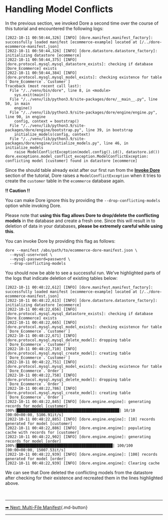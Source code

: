 # Handling Model Conflicts

In the previous section, we invoked Dore a second time over the course of this tutorial and encountered the 
following logs:

```shell
[2022-10-11 00:50:44,326] [INFO] [dore.manifest.manifest_factory]: successfully loaded manifest [ecommerce-example] located at [/../dore-ecommerce-manifest.json]
[2022-10-11 00:50:44,326] [INFO] [dore.datastore.datastore_factory]: initializing datastore [ecommerce]
[2022-10-11 00:50:44,375] [INFO] [dore.protocol.mysql.mysql_datastore_exists]: checking if database [Dore_Ecommerce] exists
[2022-10-11 00:50:44,384] [INFO] [dore.protocol.mysql.mysql_model_exists]: checking existence for table [`Dore_Ecommerce`.`Customer`]
Traceback (most recent call last):
  File "/../venv/bin/dore", line 8, in <module>
    sys.exit(main())
  File "/../venv/lib/python3.9/site-packages/dore/__main__.py", line 50, in main
    engine()
  File "/../venv/lib/python3.9/site-packages/dore/engine/engine.py", line 90, in engine
    config, context = bootstrap()
  File "/../venv/lib/python3.9/site-packages/dore/engine/bootstrap.py", line 39, in bootstrap
    initialize_models(config, context)
  File "/../venv/lib/python3.9/site-packages/dore/engine/initialize_models.py", line 46, in initialize_models
    raise ModelConflictException(model.config().id(), datastore.id())
dore.exceptions.model_conflict_exception.ModelConflictException: conflicting model [customer] found in datastore [ecommerce]
```

Since the should table already exist after our first run from the 
[**Invoke Dore**](/tutorial/invoke_dore) section of the tutorial, Dore raises a 
`ModelConflictException` when it tries to create the `customer` table in the `ecommerce` database again. 

**!! Caution !!**

You can make Dore ignore this by providing the `--drop-conflicting-models` option while invoking Dore.

Please note that **using this flag allows Dore to drop/delete the conflicting models** in the database and 
create a fresh one. Since this will result in to deletion of data in your databases, **please be extremely careful 
while using this**.

You can invoke Dore by providing this flag as follows:

```shell title="Invoke dore with option to ignore conflicting models" hl_lines="4"
dore --manifest /abs/path/to/ecommerce-dore-manifest.json \
  --mysql-user=root \
  --mysql-password=password \
  --drop-conflicting-models
```

You should now be able to see a successful run. We've highlighted parts of the logs that indicate deletion of 
existing tables below:

```shell hl_lines="5 6 8 9"
[2022-10-11 00:48:22,612] [INFO] [dore.manifest.manifest_factory]: successfully loaded manifest [ecommerce-example] located at [/../dore-ecommerce-manifest.json]
[2022-10-11 00:48:22,613] [INFO] [dore.datastore.datastore_factory]: initializing datastore [ecommerce]
[2022-10-11 00:48:22,656] [INFO] [dore.protocol.mysql.mysql_datastore_exists]: checking if database [Dore_Ecommerce] exists
[2022-10-11 00:48:22,665] [INFO] [dore.protocol.mysql.mysql_model_exists]: checking existence for table [`Dore_Ecommerce`.`Customer`]
[2022-10-11 00:48:22,671] [INFO] [dore.protocol.mysql.mysql_delete_model]: dropping table [`Dore_Ecommerce`.`Customer`]
[2022-10-11 00:48:22,710] [INFO] [dore.protocol.mysql.mysql_create_model]: creating table [`Dore_Ecommerce`.`Customer`]
[2022-10-11 00:48:22,751] [INFO] [dore.protocol.mysql.mysql_model_exists]: checking existence for table [`Dore_Ecommerce`.`Order`]
[2022-10-11 00:48:22,758] [INFO] [dore.protocol.mysql.mysql_delete_model]: dropping table [`Dore_Ecommerce`.`Order`]
[2022-10-11 00:48:22,786] [INFO] [dore.protocol.mysql.mysql_create_model]: creating table [`Dore_Ecommerce`.`Order`]
[2022-10-11 00:48:22,845] [INFO] [dore.engine.engine]: generating records for model [customer]
100%|██████████████████████████████████████████████| 10/10 [00:00<00:00, 5106.91it/s]
[2022-10-11 00:48:22,885] [INFO] [dore.engine.engine]: [10] records generated for model [customer]
[2022-10-11 00:48:22,886] [INFO] [dore.engine.engine]: populating cache with records for [customer]
[2022-10-11 00:48:22,902] [INFO] [dore.engine.engine]: generating records for model [order]
100%|███████████████████████████████████████████| 100/100 [00:00<00:00, 15007.53it/s]
[2022-10-11 00:48:22,939] [INFO] [dore.engine.engine]: [100] records generated for model [order]
[2022-10-11 00:48:22,939] [INFO] [dore.engine.engine]: Clearing cache
```

We can see that Dore deleted the conflicting models from the datastore after checking for their existence and 
recreated them in the lines highlighted above.

<br>
<hr>

[ ➡ Next: Multi-File Manifest](/tutorial/multifile_manifest/){.md-button}

<hr>
